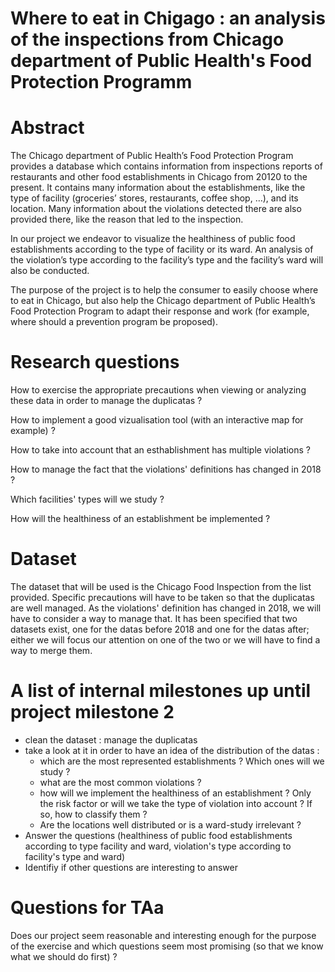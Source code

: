 # Where to eat in Chigago : an analysis of the inspections from Chicago department of Public Health's Food Protection Programm

# Abstract
The Chicago department of Public Health’s Food Protection Program provides a database which contains information from inspections reports of restaurants and other food establishments in Chicago from 20120 to the present. It contains many information about the establishments, like the type of facility (groceries’ stores, restaurants, coffee shop, …), and its location. Many information about the violations detected there are also provided there, like the reason that led to the inspection.

In our project we endeavor to visualize the healthiness of public food establishments according to the type of facility or its ward. An analysis of the violation’s type according to the facility’s type and the facility’s ward will also be conducted. 

The purpose of the project is to help the consumer to easily choose where to eat in Chicago, but also help the Chicago department of Public Health’s Food Protection Program to adapt their response and work (for example, where should a prevention program be proposed).



# Research questions
How to exercise the appropriate precautions when viewing or analyzing these data in order to manage the duplicatas ?

How to implement a good vizualisation tool (with an interactive map for example) ?

How to take into account that an esthablishment has multiple violations ?

How to manage the fact that the violations' definitions has changed in 2018 ?

Which facilities' types will we study ?

How will the healthiness of an establishment be implemented ?


# Dataset

The dataset that will be used is the Chicago Food Inspection from the list provided. Specific precautions will have to be taken so that the duplicatas are well managed. As the violations' definition has changed in 2018, we will have to consider a way to manage that. It has been specified that two datasets exist, one for the datas before 2018 and one for the datas after; either we will focus our attention on one of the two or we will have to find a way to merge them. 

# A list of internal milestones up until project milestone 2
- clean the dataset : manage the duplicatas
- take a look at it in order to have an idea of the distribution of the datas :
    - which are the most represented establishments ? Which ones will we study ?
    - what are the most common violations ?
    - how will we implement the healthiness of an establishment ? Only the risk factor or will we take the type of violation into             account ? If so, how to classify them ?
    - Are the locations well distributed or is a ward-study irrelevant ?
 - Answer the questions (healthiness of public food establishments according to type facility and ward, violation's type according to facility's type and ward)
 - Identifiy if other questions are interesting to answer

# Questions for TAa
Does our project seem reasonable and interesting enough for the purpose of the exercise and which questions seem most promising (so that we know what we should do first) ?

